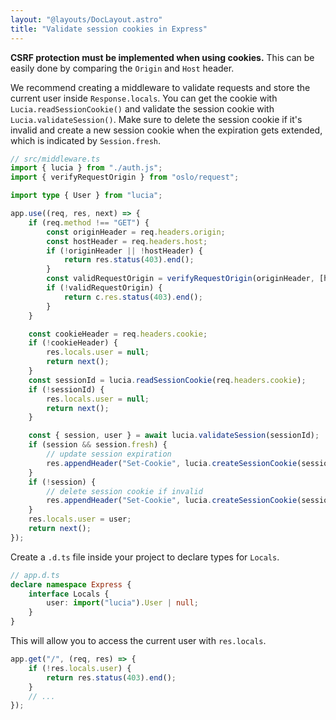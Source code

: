 ```yaml
---
layout: "@layouts/DocLayout.astro"
title: "Validate session cookies in Express"
---
```




**CSRF protection must be implemented when using cookies.** This can be easily done by comparing the `Origin` and `Host` header.

We recommend creating a middleware to validate requests and store the current user inside `Response.locals`. You can get the cookie with `Lucia.readSessionCookie()` and validate the session cookie with `Lucia.validateSession()`. Make sure to delete the session cookie if it's invalid and create a new session cookie when the expiration gets extended, which is indicated by `Session.fresh`.

```ts
// src/middleware.ts
import { lucia } from "./auth.js";
import { verifyRequestOrigin } from "oslo/request";

import type { User } from "lucia";

app.use((req, res, next) => {
	if (req.method !== "GET") {
		const originHeader = req.headers.origin;
		const hostHeader = req.headers.host;
		if (!originHeader || !hostHeader) {
			return res.status(403).end();
		}
		const validRequestOrigin = verifyRequestOrigin(originHeader, [hostHeader]);
		if (!validRequestOrigin) {
			return c.res.status(403).end();
		}
	}

	const cookieHeader = req.headers.cookie;
	if (!cookieHeader) {
		res.locals.user = null;
		return next();
	}
	const sessionId = lucia.readSessionCookie(req.headers.cookie);
	if (!sessionId) {
		res.locals.user = null;
		return next();
	}

	const { session, user } = await lucia.validateSession(sessionId);
	if (session && session.fresh) {
		// update session expiration
		res.appendHeader("Set-Cookie", lucia.createSessionCookie(session.id).serialize());
	}
	if (!session) {
		// delete session cookie if invalid
		res.appendHeader("Set-Cookie", lucia.createSessionCookie(session.id).serialize());
	}
	res.locals.user = user;
	return next();
});
```

Create a `.d.ts` file inside your project to declare types for `Locals`.

```ts
// app.d.ts
declare namespace Express {
	interface Locals {
		user: import("lucia").User | null;
	}
}
```

This will allow you to access the current user with `res.locals`.

```ts
app.get("/", (req, res) => {
	if (!res.locals.user) {
		return res.status(403).end();
	}
	// ...
});
```
